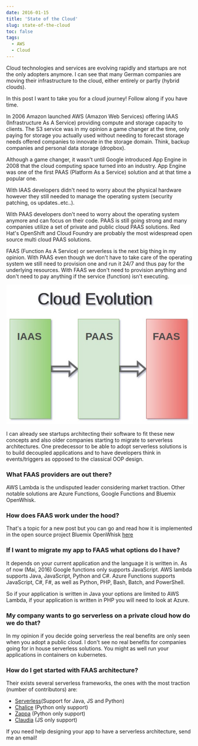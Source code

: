 ```yaml
---
date: 2016-01-15
title: 'State of the Cloud'
slug: state-of-the-cloud
toc: false
tags:
  - AWS
  - Cloud
---
```



Cloud technologies and services are evolving rapidly and startups are not the only adopters anymore. I can see that many German companies are moving their infrastructure to the cloud, either entirely or partly (hybrid clouds). 

In this post I want to take you for a cloud journey! Follow along if you have time.

<!--more-->


In 2006 Amazon launched AWS (Amazon Web Services) offering IAAS (Infrastructure As A Service) providing compute and storage capacity to clients. The S3 service was in my opinion a game changer at the time, only paying for storage you actually used without needing to forecast storage needs offered companies to innovate in the storage domain. Think, backup companies and personal data storage (dropbox).

Although a game changer, it wasn't until Google introduced App Engine in 2008 that the cloud computing space turned into an industry. App Engine was one of the first PAAS (Platform As a Service) solution and at that time a popular one. 

With IAAS developers didn't need to worry about the physical hardware however they still needed to manage the operating system (security patching, os updates..etc..).

With PAAS developers don't need to worry about the operating system anymore and can focus on their code. PAAS is still going strong and many companies utilize a set of private and public cloud PAAS solutions. Red Hat's OpenShift and Cloud Foundry are probably the most widespread open source multi cloud PAAS solutions.

FAAS (Function As A Service) or serverless is the next big thing in my opinion. With PAAS even though we don't have to take care of the operating system we still need to provision one and run it 24/7 and thus pay for the underlying resources. With FAAS we don't need to provision anything and don't need to pay anything if the service (function) isn't executing.

![cloud_evolution](CloudEvo.jpg)


I can already see startups architecting their software to fit these new concepts and also older companies starting to migrate to serverless architectures. One predecessor to be able to adopt serverless solutions is to build decoupled applications and to have developers think in events/triggers as opposed to the classical OOP design.


### What FAAS providers are out there?

AWS Lambda is the undisputed leader considering market traction. Other notable solutions are Azure Functions, Google Functions and Bluemix OpenWhisk.


### How does FAAS work under the hood?

That's a topic for a new post but you can go and read how it is implemented in the open source project Bluemix OpenWhisk [here](https://medium.com/openwhisk/uncovering-the-magic-how-serverless-platforms-really-work-3cb127b05f71)


### If I want to migrate my app to FAAS what options do I have?

It depends on your current application and the language it is written in. As of now (Mai, 2016) Google functions only supports JavaScript. AWS lambda supports Java, JavaScript, Python and C#. Azure Functions supports JavaScript, C#, F#, as well as Python, PHP, Bash, Batch, and PowerShell.

So if your application is written in Java your options are limited to AWS Lambda, if your application is written in PHP you will need to look at Azure.

### My company wants to go serverless on a private cloud how do we do that?

In my opinion if you decide going serverless the real benefits are only seen when you adopt a public cloud. I don't see no real benefits for companies going for in house serverless solutions. You might as well run your applications in containers on kubernetes.


### How do I get started with FAAS architecture?

Their exists several serverless frameworks, the ones with the most traction (number of contributors) are:


 - [Serverless](https://serverless.com/)(Support for Java, JS and Python)
 - [Chalice](https://github.com/awslabs/chalice) (Python only support)
 - [Zappa](https://www.zappa.io/) (Python only support)
 - [Claudia](https://claudiajs.com/) (JS only support)


If you need help designing your app to have a serverless architecture, send me an email!

